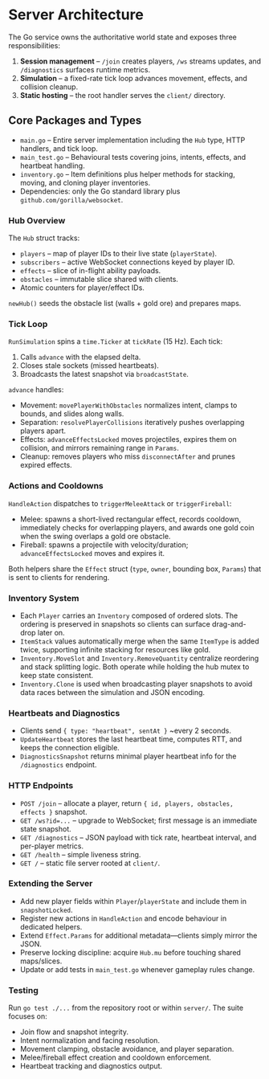 # Server Architecture

The Go service owns the authoritative world state and exposes three responsibilities:

1. **Session management** – `/join` creates players, `/ws` streams updates, and `/diagnostics` surfaces runtime metrics.
2. **Simulation** – a fixed-rate tick loop advances movement, effects, and collision cleanup.
3. **Static hosting** – the root handler serves the `client/` directory.

## Core Packages and Types
- `main.go` – Entire server implementation including the `Hub` type, HTTP handlers, and tick loop.
- `main_test.go` – Behavioural tests covering joins, intents, effects, and heartbeat handling.
- `inventory.go` – Item definitions plus helper methods for stacking, moving, and cloning player inventories.
- Dependencies: only the Go standard library plus `github.com/gorilla/websocket`.

### Hub Overview
The `Hub` struct tracks:
- `players` – map of player IDs to their live state (`playerState`).
- `subscribers` – active WebSocket connections keyed by player ID.
- `effects` – slice of in-flight ability payloads.
- `obstacles` – immutable slice shared with clients.
- Atomic counters for player/effect IDs.

`newHub()` seeds the obstacle list (walls + gold ore) and prepares maps.

### Tick Loop
`RunSimulation` spins a `time.Ticker` at `tickRate` (15 Hz). Each tick:
1. Calls `advance` with the elapsed delta.
2. Closes stale sockets (missed heartbeats).
3. Broadcasts the latest snapshot via `broadcastState`.

`advance` handles:
- Movement: `movePlayerWithObstacles` normalizes intent, clamps to bounds, and slides along walls.
- Separation: `resolvePlayerCollisions` iteratively pushes overlapping players apart.
- Effects: `advanceEffectsLocked` moves projectiles, expires them on collision, and mirrors remaining range in `Params`.
- Cleanup: removes players who miss `disconnectAfter` and prunes expired effects.

### Actions and Cooldowns
`HandleAction` dispatches to `triggerMeleeAttack` or `triggerFireball`:
- Melee: spawns a short-lived rectangular effect, records cooldown, immediately checks for overlapping players, and awards one gold coin when the swing overlaps a gold ore obstacle.
- Fireball: spawns a projectile with velocity/duration; `advanceEffectsLocked` moves and expires it.

Both helpers share the `Effect` struct (`type`, `owner`, bounding box, `Params`) that is sent to clients for rendering.

### Inventory System
- Each `Player` carries an `Inventory` composed of ordered slots. The ordering is preserved in snapshots so clients can surface drag-and-drop later on.
- `ItemStack` values automatically merge when the same `ItemType` is added twice, supporting infinite stacking for resources like gold.
- `Inventory.MoveSlot` and `Inventory.RemoveQuantity` centralize reordering and stack splitting logic. Both operate while holding the hub mutex to keep state consistent.
- `Inventory.Clone` is used when broadcasting player snapshots to avoid data races between the simulation and JSON encoding.

### Heartbeats and Diagnostics
- Clients send `{ type: "heartbeat", sentAt }` ~every 2 seconds.
- `UpdateHeartbeat` stores the last heartbeat time, computes RTT, and keeps the connection eligible.
- `DiagnosticsSnapshot` returns minimal player heartbeat info for the `/diagnostics` endpoint.

### HTTP Endpoints
- `POST /join` – allocate a player, return `{ id, players, obstacles, effects }` snapshot.
- `GET /ws?id=...` – upgrade to WebSocket; first message is an immediate state snapshot.
- `GET /diagnostics` – JSON payload with tick rate, heartbeat interval, and per-player metrics.
- `GET /health` – simple liveness string.
- `GET /` – static file server rooted at `client/`.

### Extending the Server
- Add new player fields within `Player`/`playerState` and include them in `snapshotLocked`.
- Register new actions in `HandleAction` and encode behaviour in dedicated helpers.
- Extend `Effect.Params` for additional metadata—clients simply mirror the JSON.
- Preserve locking discipline: acquire `Hub.mu` before touching shared maps/slices.
- Update or add tests in `main_test.go` whenever gameplay rules change.

### Testing
Run `go test ./...` from the repository root or within `server/`. The suite focuses on:
- Join flow and snapshot integrity.
- Intent normalization and facing resolution.
- Movement clamping, obstacle avoidance, and player separation.
- Melee/fireball effect creation and cooldown enforcement.
- Heartbeat tracking and diagnostics output.

